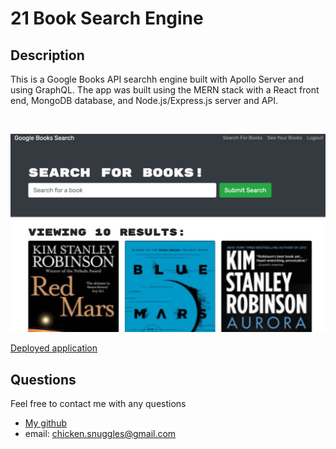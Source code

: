 # 21 Book Search Engine

## Description
This is a Google Books API searchh engine built with Apollo Server and using GraphQL. The app was built using the MERN stack with a React front end, MongoDB database, and Node.js/Express.js server and API.
  
  <br/>

  ![Sample](https://github.com/boogiematrix/book-search/blob/main/client/public/googlebooks-screenshot.png)

  [Deployed application](https://boiling-basin-57000.herokuapp.com/)
  
  ## Questions
  Feel free to contact me with any questions
* [My github](https://github.com/boogiematrix)
* email: chicken.snuggles@gmail.com
